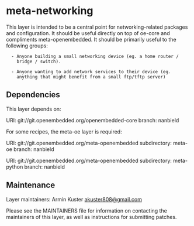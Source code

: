 meta-networking
===============

This layer is intended to be a central point for networking-related
packages and configuration.  It should be useful directly on top of
oe-core and compliments meta-openembedded.  It should be primarily useful
to the following groups:

      - Anyone building a small networking device (eg. a home router /
        bridge / switch).

      - Anyone wanting to add network services to their device (eg.
        anything that might benefit from a small ftp/tftp server)

Dependencies
------------

This layer depends on:

URI: git://git.openembedded.org/openembedded-core
branch: nanbield

For some recipes, the meta-oe layer is required:

URI: git://git.openembedded.org/meta-openembedded
subdirectory: meta-oe
branch: nanbield

URI: git://git.openembedded.org/meta-openembedded
subdirectory: meta-python
branch: nanbield

Maintenance
-----------
Layer maintainers: Armin Kuster <akuster808@gmail.com>


Please see the MAINTAINERS file for information on contacting the
maintainers of this layer, as well as instructions for submitting patches. 
